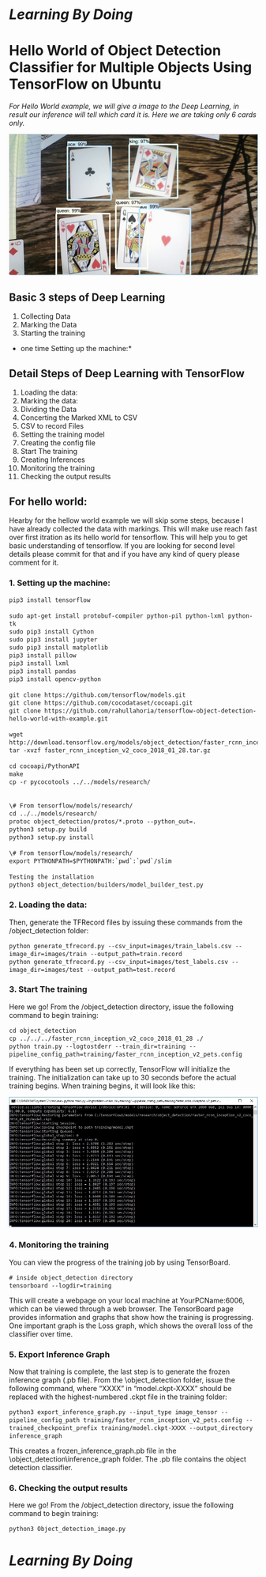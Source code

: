 # *Learning By Doing*

# Hello World of Object Detection Classifier for Multiple Objects Using TensorFlow on Ubuntu

*For Hello World example, we will give a image to the Deep Learning, in result our inference will tell which card it is. Here we are taking only 6 cards only.*
<p align="center">
  <img src="doc/detector1.jpg">
</p>

## Basic 3 steps of Deep Learning
1. Collecting Data
2. Marking the Data
3. Starting the training

* one time Setting up the machine:*

## Detail Steps of Deep Learning with TensorFlow
1. Loading the data:
2. Marking the data:
3. Dividing the Data
4. Concerting the Marked XML to CSV
5. CSV to record Files
6. Setting the training model
7. Creating the config file
8. Start The training
9. Creating Inferences
10. Monitoring the training
11. Checking the output results


## For hello world:
Hearby for the hellow world example we will skip some steps, because I have already collected the data with markings. This will make use reach fast over first itration as its hello world for tensorflow. This will help you to get basic understanding of tensorflow. If you are looking for second level details please commit for that and if you have any kind of query please comment for it.

### 1. Setting up the machine:

```
pip3 install tensorflow

sudo apt-get install protobuf-compiler python-pil python-lxml python-tk
sudo pip3 install Cython
sudo pip3 install jupyter
sudo pip3 install matplotlib
pip3 install pillow
pip3 install lxml
pip3 install pandas
pip3 install opencv-python

git clone https://github.com/tensorflow/models.git
git clone https://github.com/cocodataset/cocoapi.git
git clone https://github.com/rahullahoria/tensorflow-object-detection-hello-world-with-example.git

wget http://download.tensorflow.org/models/object_detection/faster_rcnn_inception_v2_coco_2018_01_28.tar.gz
tar -xvzf faster_rcnn_inception_v2_coco_2018_01_28.tar.gz

cd cocoapi/PythonAPI
make
cp -r pycocotools ../../models/research/


\# From tensorflow/models/research/
cd ../../models/research/
protoc object_detection/protos/*.proto --python_out=.
python3 setup.py build
python3 setup.py install

\# From tensorflow/models/research/
export PYTHONPATH=$PYTHONPATH:`pwd`:`pwd`/slim

Testing the installation
python3 object_detection/builders/model_builder_test.py
```


### 2. Loading the data:
Then, generate the TFRecord files by issuing these commands from the /object_detection folder:
```
python generate_tfrecord.py --csv_input=images/train_labels.csv --image_dir=images/train --output_path=train.record
python generate_tfrecord.py --csv_input=images/test_labels.csv --image_dir=images/test --output_path=test.record
```


### 3. Start The training

Here we go! From the /object_detection directory, issue the following command to begin training:
```
cd object_detection
cp ../../../faster_rcnn_inception_v2_coco_2018_01_28 ./
python train.py --logtostderr --train_dir=training --pipeline_config_path=training/faster_rcnn_inception_v2_pets.config
```
If everything has been set up correctly, TensorFlow will initialize the training. The initialization can take up to 30 seconds before the actual training begins. When training begins, it will look like this:

<p align="center">
  <img src="doc/training.jpg">
</p>


### 4. Monitoring the training
You can view the progress of the training job by using TensorBoard. 
```
# inside object_detection directory
tensorboard --logdir=training
```
This will create a webpage on your local machine at YourPCName:6006, which can be viewed through a web browser. The TensorBoard page provides information and graphs that show how the training is progressing. One important graph is the Loss graph, which shows the overall loss of the classifier over time.

### 5. Export Inference Graph
Now that training is complete, the last step is to generate the frozen inference graph (.pb file). From the \object_detection folder, issue the following command, where “XXXX” in “model.ckpt-XXXX” should be replaced with the highest-numbered .ckpt file in the training folder:
```
python3 export_inference_graph.py --input_type image_tensor --pipeline_config_path training/faster_rcnn_inception_v2_pets.config --trained_checkpoint_prefix training/model.ckpt-XXXX --output_directory inference_graph
```
This creates a frozen_inference_graph.pb file in the \object_detection\inference_graph folder. The .pb file contains the object detection classifier.

### 6. Checking the output results
Here we go! From the /object_detection directory, issue the following command to begin training:
```
python3 Object_detection_image.py
```


# *Learning By Doing*
